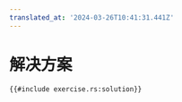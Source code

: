 ```yaml
---
translated_at: '2024-03-26T10:41:31.441Z'
---
```


# 解决方案

```rust,editable
{{#include exercise.rs:solution}}
```
